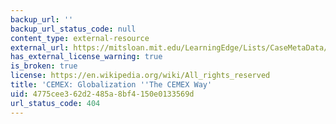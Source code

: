 ```yaml
---
backup_url: ''
backup_url_status_code: null
content_type: external-resource
external_url: https://mitsloan.mit.edu/LearningEdge/Lists/CaseMetaData/DispForm.aspx?ID=50&ContentTypeId=0x0100584F630B5892F343AD963AEEA2E2DC22
has_external_license_warning: true
is_broken: true
license: https://en.wikipedia.org/wiki/All_rights_reserved
title: 'CEMEX: Globalization ''The CEMEX Way'
uid: 4775cee3-62d2-485a-8bf4-150e0133569d
url_status_code: 404
---
```

